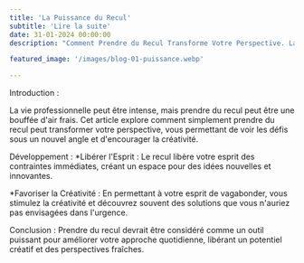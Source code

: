 ```yaml
---
title: 'La Puissance du Recul'
subtitle: 'Lire la suite'
date: 31-01-2024 00:00:00
description: "Comment Prendre du Recul Transforme Votre Perspective. La vie professionnelle peut être intense."

featured_image: '/images/blog-01-puissance.webp'

---
```

Introduction :

La vie professionnelle peut être intense, mais prendre du recul peut être une bouffée d'air frais. Cet article explore comment simplement prendre du recul peut transformer votre perspective, vous permettant de voir les défis sous un nouvel angle et d'encourager la créativité.

Développement :
*Libérer l'Esprit : Le recul libère votre esprit des contraintes immédiates, créant un espace pour des idées nouvelles et innovantes.

*Favoriser la Créativité : En permettant à votre esprit de vagabonder, vous stimulez la créativité et découvrez souvent des solutions que vous n'auriez pas envisagées dans l'urgence.

Conclusion :
Prendre du recul devrait être considéré comme un outil puissant pour améliorer votre approche quotidienne, libérant un potentiel créatif et des perspectives fraîches.





